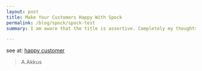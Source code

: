```yaml
---
layout: post
title: Make Your Customers Happy With Spock
permalink: /blog/spock/spock-test
summary: I am aware that the title is assertive. Completely my thoughts, but I think it's correct.

---
```


see at: [happy customer](https://medium.com/@caysever/happy-customers-with-spock-b701d1d0b369)

> A.Akkus